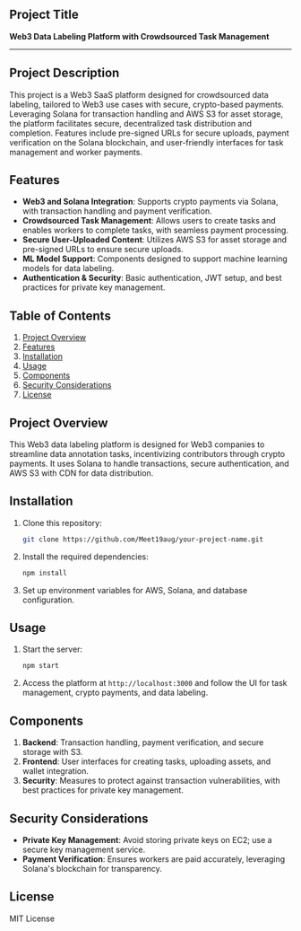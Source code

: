 ## Project Title
**Web3 Data Labeling Platform with Crowdsourced Task Management**

---

## Project Description
This project is a Web3 SaaS platform designed for crowdsourced data labeling, tailored to Web3 use cases with secure, crypto-based payments. Leveraging Solana for transaction handling and AWS S3 for asset storage, the platform facilitates secure, decentralized task distribution and completion. Features include pre-signed URLs for secure uploads, payment verification on the Solana blockchain, and user-friendly interfaces for task management and worker payments.

## Features
- **Web3 and Solana Integration**: Supports crypto payments via Solana, with transaction handling and payment verification.
- **Crowdsourced Task Management**: Allows users to create tasks and enables workers to complete tasks, with seamless payment processing.
- **Secure User-Uploaded Content**: Utilizes AWS S3 for asset storage and pre-signed URLs to ensure secure uploads.
- **ML Model Support**: Components designed to support machine learning models for data labeling.
- **Authentication & Security**: Basic authentication, JWT setup, and best practices for private key management.

## Table of Contents
1. [Project Overview](#project-overview)
2. [Features](#features)
3. [Installation](#installation)
4. [Usage](#usage)
5. [Components](#components)
6. [Security Considerations](#security-considerations)
7. [License](#license)

## Project Overview
This Web3 data labeling platform is designed for Web3 companies to streamline data annotation tasks, incentivizing contributors through crypto payments. It uses Solana to handle transactions, secure authentication, and AWS S3 with CDN for data distribution.

## Installation
1. Clone this repository:
    ```bash
    git clone https://github.com/Meet19aug/your-project-name.git
    ```
2. Install the required dependencies:
    ```bash
    npm install
    ```

3. Set up environment variables for AWS, Solana, and database configuration.

## Usage
1. Start the server:
    ```bash
    npm start
    ```
2. Access the platform at `http://localhost:3000` and follow the UI for task management, crypto payments, and data labeling.

## Components
1. **Backend**: Transaction handling, payment verification, and secure storage with S3.
2. **Frontend**: User interfaces for creating tasks, uploading assets, and wallet integration.
3. **Security**: Measures to protect against transaction vulnerabilities, with best practices for private key management.

## Security Considerations
- **Private Key Management**: Avoid storing private keys on EC2; use a secure key management service.
- **Payment Verification**: Ensures workers are paid accurately, leveraging Solana's blockchain for transparency.

## License
MIT License

